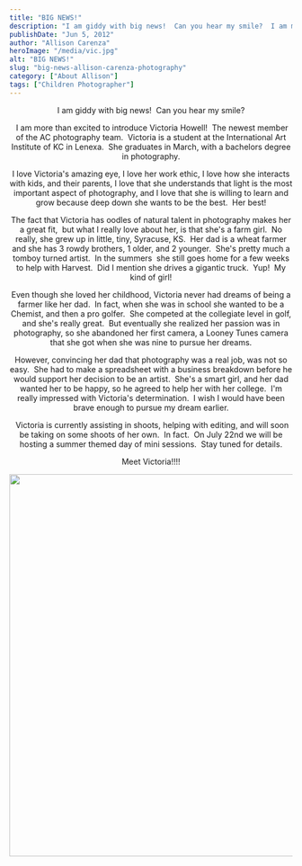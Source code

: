 ```yaml
---
title: "BIG NEWS!"
description: "I am giddy with big news!  Can you hear my smile?  I am more than excited to introduce Victoria Howell! "
publishDate: "Jun 5, 2012"
author: "Allison Carenza"
heroImage: "/media/vic.jpg"
alt: "BIG NEWS!"
slug: "big-news-allison-carenza-photography"
category: ["About Allison"]
tags: ["Children Photographer"]
---
```


<p style="text-align: center;">I am giddy with big news!  Can you hear my smile?</p>
<p style="text-align: center;"> I am more than excited to introduce Victoria Howell!  The newest member of the AC photography team.  Victoria is a student at the International Art Institute of KC in Lenexa.  She graduates in March, with a bachelors degree in photography.</p>
<p style="text-align: center;">I love Victoria&apos;s amazing eye, I love her work ethic, I love how she interacts with kids, and their parents, I love that she understands that light is the most important aspect of photography, and I love that she is willing to learn and grow because deep down she wants to be the best.  Her best!</p>
<p style="text-align: center;">The fact that Victoria has oodles of natural talent in photography makes her a great fit,  but what I really love about her, is that she&apos;s a farm girl.  No really, she grew up in little, tiny, Syracuse, KS.  Her dad is a wheat farmer and she has 3 rowdy brothers, 1 older, and 2 younger.  She&apos;s pretty much a tomboy turned artist.  In the summers  she still goes home for a few weeks to help with Harvest.  Did I mention she drives a gigantic truck.  Yup!  My kind of girl!</p>
<p style="text-align: center;">Even though she loved her childhood, Victoria never had dreams of being a farmer like her dad.  In fact, when she was in school she wanted to be a Chemist, and then a pro golfer.  She competed at the collegiate level in golf, and she&apos;s really great.  But eventually she realized her passion was in photography, so she abandoned her first camera, a Looney Tunes camera that she got when she was nine to pursue her dreams.</p>
<p style="text-align: center;">However, convincing her dad that photography was a real job, was not so easy.  She had to make a spreadsheet with a business breakdown before he would support her decision to be an artist.  She&apos;s a smart girl, and her dad wanted her to be happy, so he agreed to help her with her college.  I&apos;m really impressed with Victoria&apos;s determination.  I wish I would have been brave enough to pursue my dream earlier.</p>
<p style="text-align: center;"> Victoria is currently assisting in shoots, helping with editing, and will soon be taking on some shoots of her own.  In fact.  On July 22nd we will be hosting a summer themed day of mini sessions.  Stay tuned for details.</p>
<p style="text-align: center;">Meet Victoria!!!!</p>
<p style="text-align: center;"><img class="aligncenter size-full wp-image-4128" title="vic" src="/media/vic.jpg" alt="" width="930" height="680"   /></p>
